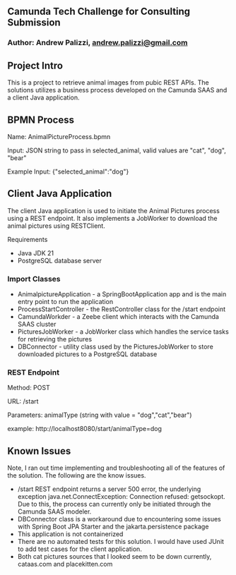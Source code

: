 ## Camunda Tech Challenge for Consulting Submission
### Author: Andrew Palizzi, andrew.palizzi@gmail.com

## Project Intro
This is a project to retrieve animal images from pubic REST APIs. The solutions utilizes a business process developed on the Camunda SAAS and a client Java application.

## BPMN Process
Name: AnimalPictureProcess.bpmn

Input: JSON string to pass in selected_animal, valid values are "cat", "dog", "bear"

Example Input: {"selected_animal":"dog"}

## Client Java Application
The client Java application is used to initiate the Animal Pictures process using a REST endpoint. It also implements a JobWorker to download the animal pictures using RESTClient.

Requirements
- Java JDK 21
- PostgreSQL database server

### Import Classes
- AnimalpictureApplication -  a SpringBootApplication app and is the main entry point to run the application
- ProcessStartController - the RestController class for the /start endpoint
- CamundaWorkder - a Zeebe client which interacts with the Camunda SAAS cluster
- PicturesJobWorker - a JobWorker class which handles the service tasks for retrieving the pictures
- DBConnector - utility class used by the PicturesJobWorker to store downloaded pictures to a PostgreSQL database


### REST Endpoint
Method: POST

URL: /start

Parameters: animalType (string with value = "dog","cat","bear")

example: http://localhost8080/start/animalType=dog


## Known Issues
Note, I ran out time implementing and troubleshooting all of the features of the solution. The following are the know issues.
- /start REST endpoint returns a server 500 error, the underlying exception java.net.ConnectException: Connection refused: getsockopt. Due to this, the process can currently only be initiated through the Camunda SAAS modeler.
- DBConnector class is a workaround due to encountering some issues with Spring Boot JPA Starter and the jakarta.persistence package
- This application is not containerized
- There are no automated tests for this solution. I would have used JUnit to add test cases for the client application.
- Both cat pictures sources that I looked seem to be down currently, cataas.com and placekitten.com
